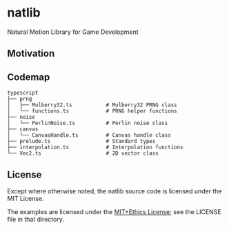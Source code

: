 # natlib

Natural Motion Library for Game Development

## Motivation

## Codemap

```
typescript
├── prng
│   ├── Mulberry32.ts           # Mulberry32 PRNG class
│   └── functions.ts            # PRNG helper functions
├── noise
│   └── PerlinNoise.ts          # Perlin noise class
├── canvas
│   └── CanvasHandle.ts         # Canvas handle class
├── prelude.ts                  # Standard types
├── interpolation.ts            # Interpolation functions
└── Vec2.ts                     # 2D vector class
```

## License

Except where otherwise noted, the natlib source code is licensed under the MIT License.

The examples are licensed under the [MIT+Ethics License][ethics-license]; see the LICENSE file in that directory.

[ethics-license]: https://github.com/mvasilkov/natlib/blob/master/examples/LICENSE
